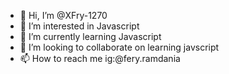 - 👋 Hi, I’m @XFry-1270
- 👀 I’m interested in Javascript
- 🌱 I’m currently learning Javascript
- 💞️ I’m looking to collaborate on learning javscript
- 📫 How to reach me ig:@fery.ramdania

<!---
XFry-1270/XFry-1270 is a ✨ special ✨ repository because its `README.md` (this file) appears on your GitHub profile.
You can click the Preview link to take a look at your changes.
--->
